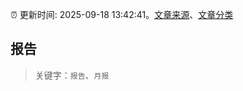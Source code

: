:alarm_clock: 更新时间: 2025-09-18 13:42:41。[文章来源](/README.md)、[文章分类](/TAGS.md)

## 报告


> 关键字：`报告`、`月报`



